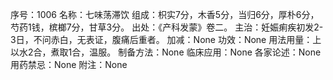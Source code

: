 序号：1006
名称：七味荡滞饮
组成：枳实7分，木香5分，当归6分，厚朴6分，芍药1钱，槟榔7分，甘草3分。
出处：《产科发蒙》卷二。
主治：妊娠痢疾初发2-3日，不问赤白，无表证，腹痛后重者。
加减：None
功效：None
用法用量：上以水2合，煮取1合，温服。
制备方法：None
临床应用：None
各家论述：None
用药禁忌：None
附注：None

